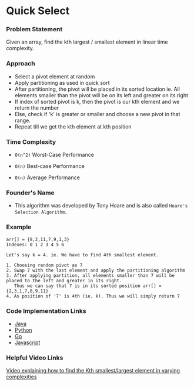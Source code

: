 # Quick Select

### Problem Statement

Given an array, find the kth largest / smallest element in linear time complexity.

### Approach

- Select a pivot element at random
- Apply partitioning as used in quick sort
- After partitioning, the pivot will be placed in its sorted location ie. All elements smaller than the pivot will be on its left and greater on its right
- If index of sorted pivot is k, then the pivot is our kth element and we return the number
- Else, check if 'k' is greater or smaller and choose a new pivot in that range.
- Repeat till we get the kth element at kth position

### Time Complexity

- `O(n^2)` Worst-Case Performance

- `O(n)` Best-case Performance

- `O(n)` Average Performance


### Founder's Name

- This algorithm was developed by Tony Hoare and is also called `Hoare's Selection Algorithm`.

### Example

```
arr[] = {8,2,11,7,9,1,3}
Indexes: 0 1 2 3 4 5 6

Let's say k = 4. ie. We have to find 4th smallest element.

1. Choosing random pivot as 7
2. Swap 7 with the last element and apply the partitioning algorithm
3. After applying partition, all elements smaller than 7 will be placed to the left and greater in its right.
   Thus we can say that 7 is in its sorted position arr[] = {2,3,1,7,8,9,11}
4. As position of '7' is 4th (ie. k). Thus we will simply return 7
```

### Code Implementation Links

- [Java](https://github.com/TheAlgorithms/Java/blob/master/src/main/java/com/thealgorithms/searches/QuickSelect.java)
- [Python](https://github.com/TheAlgorithms/Python/blob/master/searches/quick_select.py)
- [Go](https://github.com/TheAlgorithms/Go/blob/master/search/selectk.go)
- [Javascript](https://github.com/TheAlgorithms/JavaScript/blob/master/Data-Structures/Array/QuickSelect.js)

### Helpful Video Links

[Video explaining how to find the Kth smallest/largest element in varying complexities](https://youtu.be/hGK_5n81drs)
